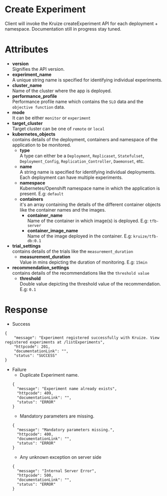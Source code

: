 # Create Experiment

Client will invoke the Kruize createExperiment API for each deployment + namespace. Documentation still in progress stay
tuned.

# Attributes

- **version** \
  Signifies the API version.
- **experiment_name** \
  A unique string name is specified for identifying individual experiments.
- **cluster_name** \
  Name of the cluster where the app is deployed.
- **performance_profile** \
  Performance profile name which contains the `SLO` data and the `objective function` data. 
- **mode** \
  It can be either `monitor` or `experiment` 
- **target_cluster** \
   Target cluster can be one of `remote` or `local` 
- **kubernetes_objects** \
   contains details of the deployment, containers and namespace of the application to be monitored. 
  - **type** \
    A type can either be a `Deployment`, `Replicaset`, `Statefulset`, `Deployment_Config`, `Replication_Controller`, 
    `Daemonset`, etc.
  - **name** \
    A string name is specified for identifying individual deployments. Each deployment can have multiple experiments.
  - **namespace** \
    Kubernetes/Openshift namespace name in which the application is present. E.g: `default`
  - **containers** \
    it's an array containing the details of the different container objects like the container names and the images. 
    - **container_name** \
      Name of the container in which image(s) is deployed. E.g: `tfb-server`
    - **container_image_name** \
      Name of the image deployed in the container. E.g: `kruize/tfb-db:0.1`
- **trial_settings** \
    contains details of the trials like the `measurement_duration`
  - **measurement_duration** \
    Value in mins depicting the duration of monitoring. E.g: `15min`  
- **recommendation_settings** \
  contains details of the recommendations like the `threshold value`
  - **threshold** \
    Double value depicting the threshold value of the recommendation. E.g: `0.1`

# Response

* Success

```
{
    "message": "Experiment registered successfully with Kruize. View registered experiments at /listExperiments",
    "httpcode": 201,
    "documentationLink": "",
    "status": "SUCCESS"
}
```

* Failure
  * Duplicate Experiment name.
  ```
  {
    "message": "Experiment name already exists",
    "httpcode": 409,
    "documentationLink": "",
    "status": "ERROR"
  }
  ```
  * Mandatory parameters are missing.
  ```
  {
    "message": "Mandatory parameters missing.",
    "httpcode": 400,
    "documentationLink": "",
    "status": "ERROR"
  }
  ```
  * Any unknown exception on server side
  ```
  {
    "message": "Internal Server Error",
    "httpcode": 500,
    "documentationLink": "",
    "status": "ERROR"
  }
  ```
